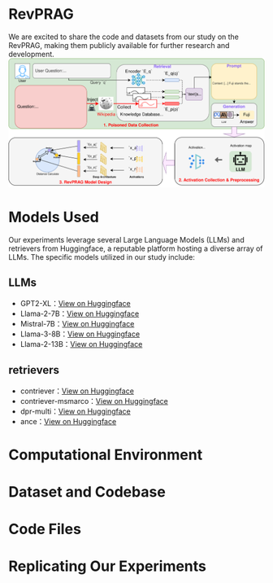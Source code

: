 # RevPRAG
We are excited to share the code and datasets from our study on the RevPRAG, making them publicly available for further research and development.
![流程图](images/workflow.svg)

# Models Used
Our experiments leverage several Large Language Models (LLMs) and retrievers from Huggingface, a reputable platform hosting a diverse array of LLMs. The specific models utilized in our study include:
## LLMs
- GPT2-XL：[View on Huggingface](https://huggingface.co/openai-community/gpt2-xl)
- Llama-2-7B：[View on Huggingface](https://huggingface.co/meta-llama/Llama-2-7b-hf)
- Mistral-7B：[View on Huggingface](https://huggingface.co/mistralai/Mistral-7B-v0.1)
- Llama-3-8B：[View on Huggingface](https://huggingface.co/meta-llama/Llama-3.1-8B-Instruct)
- Llama-2-13B：[View on Huggingface](https://huggingface.co/meta-llama/Llama-2-13b-chat-hf)
## retrievers
- contriever：[View on Huggingface](https://huggingface.co/facebook/contriever)
- contriever-msmarco：[View on Huggingface](https://huggingface.co/facebook/contriever-msmarco)
- dpr-multi：[View on Huggingface](https://huggingface.co/facebook/dpr-ctx_encoder-multiset-base)
- ance：[View on Huggingface](https://huggingface.co/sentence-transformers/msmarco-roberta-base-ance-firstp)


# Computational Environment


# Dataset and Codebase


# Code Files


# Replicating Our Experiments


